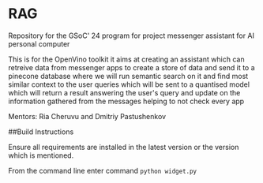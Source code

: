# RAG
Repository for the GSoC' 24 program for project messenger assistant for AI personal computer


This is for the OpenVino toolkit it aims at creating an assistant which can retreive data from messenger apps to create a store of data and send it to a pinecone database where we will run semantic search on it and find most similar context to the user queries which will be sent to a quantised model which will return a result answering the user's query and update on the information gathered from the messages helping to not check every app


Mentors: Ria Cheruvu and Dmitriy Pastushenkov

##Build Instructions

Ensure all requirements are installed in the latest version or the version which is mentioned.

From the command line enter command `python widget.py`
